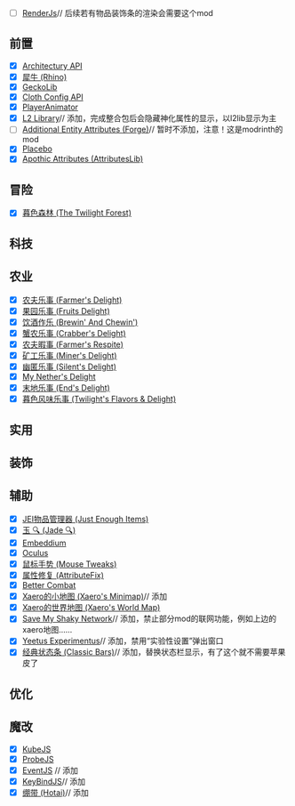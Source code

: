 - [ ] [RenderJs](https://www.mcmod.cn/class/15045.html)// 后续若有物品装饰条的渲染会需要这个mod
## 前置
- [x]  [Architectury API](https://www.mcmod.cn/class/3434.html)
- [x] [犀牛 (Rhino)](https://www.mcmod.cn/class/3821.html)
- [x] [GeckoLib](https://www.mcmod.cn/class/3232.html)
- [x] [Cloth Config API](https://www.mcmod.cn/class/2346.html)
- [x] [PlayerAnimator](https://www.mcmod.cn/class/7487.html)
- [x] [L2 Library](https://www.mcmod.cn/class/7075.html)// 添加，完成整合包后会隐藏神化属性的显示，以l2lib显示为主
- [ ] [Additional Entity Attributes (Forge)](https://www.mcmod.cn/class/16254.html)// 暂时不添加，注意！这是modrinth的mod
- [x] [Placebo](https://www.mcmod.cn/class/1023.html)
- [x] [Apothic Attributes (AttributesLib)](https://www.mcmod.cn/class/12036.html)
## 冒险
- [x] [暮色森林 (The Twilight Forest)](https://www.mcmod.cn/class/61.html)

## 科技
## 农业
- [x] [农夫乐事 (Farmer's Delight)](https://www.mcmod.cn/class/2820.html)
- [x] [果园乐事 (Fruits Delight)](https://www.mcmod.cn/class/12920.html)
- [x] [饮酒作乐 (Brewin' And Chewin')](https://www.mcmod.cn/class/6829.html)
- [x] [蟹农乐事 (Crabber's Delight)](https://www.mcmod.cn/class/11415.html)
- [x] [农夫暇事 (Farmer's Respite)](https://www.mcmod.cn/class/6737.html)
- [x] [矿工乐事 (Miner's Delight)](https://www.mcmod.cn/class/8216.html)
- [x] [幽匿乐事 (Silent's Delight)](https://www.mcmod.cn/class/14856.html)
- [x] [My Nether's Delight](https://www.mcmod.cn/class/14698.html)
- [x] [末地乐事 (End's Delight)](https://www.mcmod.cn/class/6298.html)
- [x] [暮色风味乐事 (Twilight's Flavors & Delight)](https://www.mcmod.cn/class/10610.html)
## 实用
## 装饰
## 辅助
- [x] [JEI物品管理器 (Just Enough Items)](https://www.mcmod.cn/class/459.html)
- [x] [玉 🔍 (Jade 🔍)](https://www.mcmod.cn/class/3482.html)
- [x] [Embeddium](https://www.mcmod.cn/class/12028.html)
- [x] [Oculus](https://www.mcmod.cn/class/5741.html)
- [x] [鼠标手势 (Mouse Tweaks)](https://www.mcmod.cn/class/1162.html)
- [x] [属性修复 (AttributeFix)](https://www.mcmod.cn/class/2264.html)
- [x] [Better Combat](https://www.mcmod.cn/class/7110.html)
- [x] [Xaero的小地图 (Xaero's Minimap)](https://www.mcmod.cn/class/1701.html)// 添加
- [x] [Xaero的世界地图 (Xaero's World Map)](https://www.mcmod.cn/class/1483.html)
- [x] [Save My Shaky Network](https://www.mcmod.cn/class/15482.html)// 添加，禁止部分mod的联网功能，例如上边的xaero地图……
- [x] [Yeetus Experimentus](https://www.mcmod.cn/class/11062.html)// 添加，禁用“实验性设置”弹出窗口
- [x] [经典状态条 (Classic Bars)](https://www.mcmod.cn/class/1793.html)// 添加，替换状态栏显示，有了这个就不需要苹果皮了
## 优化

## 魔改
- [x] [KubeJS](https://www.mcmod.cn/class/2450.html)
- [x] [ProbeJS](https://www.mcmod.cn/class/6486.html)
- [x] [EventJS](https://www.mcmod.cn/class/17008.html) // 添加
- [x] [KeyBindJS](https://www.mcmod.cn/class/18686.html)// 添加
- [x] [绷带 (Hotai)](https://www.mcmod.cn/class/13571.html)// 添加